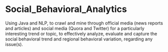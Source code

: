 # Social_Behavioral_Analytics
Using Java and NLP, to crawl and mine through official media (news reports and articles) and social media (Quora and Twitter) for a particularly interesting trend or topic, to effectively analyze, evaluate and capture the social behavioral trend and regional behavioral variation, regarding any issue(s).
